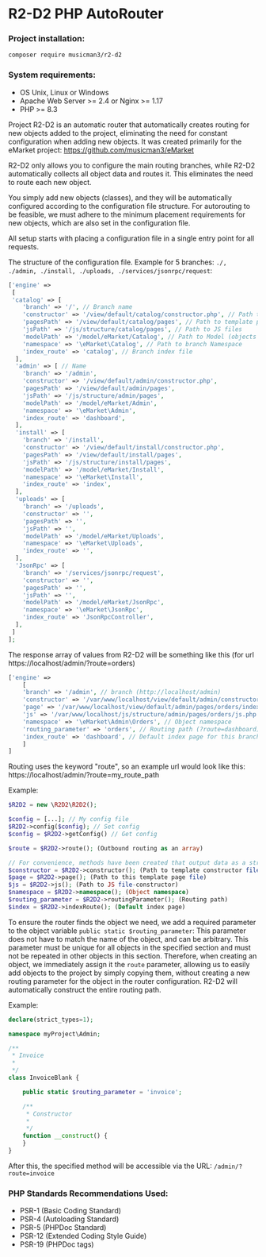 # R2-D2 PHP AutoRouter

### Project installation:
`composer require musicman3/r2-d2`

### System requirements: 
  - OS Unix, Linux or Windows
  - Apache Web Server >= 2.4 or Nginx >= 1.17
  - PHP >= 8.3

Project R2-D2 is an automatic router that automatically creates routing for new objects added to the project, eliminating the need for constant configuration when adding new objects. It was created primarily for the eMarket project: https://github.com/musicman3/eMarket

R2-D2 only allows you to configure the main routing branches, while R2-D2 automatically collects all object data and routes it. This eliminates the need to route each new object.

You simply add new objects (classes), and they will be automatically configured according to the configuration file structure. For autorouting to be feasible, we must adhere to the minimum placement requirements for new objects, which are also set in the configuration file.

All setup starts with placing a configuration file in a single entry point for all requests. 

The structure of the configuration file. Example for 5 branches: 
`./, ./admin, ./install, ./uploads, ./services/jsonrpc/request`:
```php
['engine' =>
 [
 'catalog' => [
    'branch' => '/', // Branch name
    'constructor' => '/view/default/catalog/constructor.php', // Path to template constructor
    'pagesPath' => '/view/default/catalog/pages', // Path to template pages
    'jsPath' => '/js/structure/catalog/pages', // Path to JS files
    'modelPath' => '/model/eMarket/Catalog', // Path to Model (objects this branch)
    'namespace' => '\eMarket\Catalog', // Path to branch Namespace
    'index_route' => 'catalog', // Branch index file
  ],
  'admin' => [ // Name
    'branch' => '/admin',
    'constructor' => '/view/default/admin/constructor.php',
    'pagesPath' => '/view/default/admin/pages',
    'jsPath' => '/js/structure/admin/pages',
    'modelPath' => '/model/eMarket/Admin',
    'namespace' => '\eMarket\Admin',
    'index_route' => 'dashboard',
  ],
  'install' => [
    'branch' => '/install',
    'constructor' => '/view/default/install/constructor.php',
    'pagesPath' => '/view/default/install/pages',
    'jsPath' => '/js/structure/install/pages',
    'modelPath' => '/model/eMarket/Install',
    'namespace' => '\eMarket\Install',
    'index_route' => 'index',
  ],
  'uploads' => [
    'branch' => '/uploads',
    'constructor' => '',
    'pagesPath' => '',
    'jsPath' => '',
    'modelPath' => '/model/eMarket/Uploads',
    'namespace' => '\eMarket\Uploads',
    'index_route' => '',
  ],
  'JsonRpc' => [
    'branch' => '/services/jsonrpc/request',
    'constructor' => '',
    'pagesPath' => '',
    'jsPath' => '',
    'modelPath' => '/model/eMarket/JsonRpc',
    'namespace' => '\eMarket\JsonRpc',
    'index_route' => 'JsonRpcController',
  ],
 ]
];
```
The response array of values ​​from R2-D2 will be something like this (for url https://localhost/admin/?route=orders)

```php
['engine' => 
    [
    'branch' => '/admin', // branch (http://localhost/admin)
    'constructor' => '/var/www/localhost/view/default/admin/constructor.php', // Path to template constructor
    'page' => '/var/www/localhost/view/default/admin/pages/orders/index.php', // Path to this template file
    'js' => '/var/www/localhost/js/structure/admin/pages/orders/js.php', // Path to JS file-constructor
    'namespace' => '\eMarket\Admin\Orders', // Object namespace
    'routing_parameter' => 'orders', // Routing path (?route=dashboard),
    'index_route' => 'dashboard', // Default index page for this branch (dashboard)
    ]
]
```
Routing uses the keyword "route", so an example url would look like this: https://localhost/admin/?route=my_route_path

Example:
```php
$R2D2 = new \R2D2\R2D2();

$config = [...]; // My config file
$R2D2->config($config); // Set config
$config = $R2D2->getConfig() // Get config

$route = $R2D2->route(); (Outbound routing as an array)

// For convenience, methods have been created that output data as a string.
$constructor = $R2D2->constructor(); (Path to template constructor file)
$page = $R2D2->page(); (Path to this template page file)
$js = $R2D2->js(); (Path to JS file-constructor)
$namespace = $R2D2->namespace(); (Object namespace)
$routing_parameter = $R2D2->routingParameter(); (Routing path)
$index = $R2D2->indexRoute(); (Default index page)
```
To ensure the router finds the object we need, we add a required parameter to the object variable `public static $routing_parameter`:
This parameter does not have to match the name of the object, and can be arbitrary. This parameter must be unique for all objects in the specified section and must not be repeated in other objects in this section. Therefore, when creating an object, we immediately assign it the `route` parameter, allowing us to easily add objects to the project by simply copying them, without creating a new routing parameter for the object in the router configuration. R2-D2 will automatically construct the entire routing path.

Example:
```php
declare(strict_types=1);

namespace myProject\Admin;

/**
 * Invoice
 *
 */
class InvoiceBlank {

    public static $routing_parameter = 'invoice';

    /**
     * Constructor
     *
     */
    function __construct() {
    }
}
```

After this, the specified method will be accessible via the URL: `/admin/?route=invoice`

### PHP Standards Recommendations Used: 
  - PSR-1 (Basic Coding Standard)
  - PSR-4 (Autoloading Standard)
  - PSR-5 (PHPDoc Standard)
  - PSR-12 (Extended Coding Style Guide)
  - PSR-19 (PHPDoc tags)
